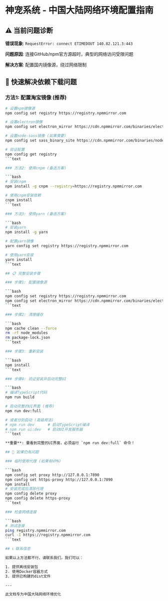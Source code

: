 # 神宠系统 - 中国大陆网络环境配置指南

## ⚠️ 当前问题诊断

**错误现象**: `RequestError: connect ETIMEDOUT 140.82.121.3:443`

**问题原因**: 连接GitHub/npm官方源超时，典型的网络访问受限问题

**解决方案**: 配置国内镜像源，绕过网络限制

## 🚀 快速解决依赖下载问题

### 方法1: 配置淘宝镜像 (推荐)

```bash
# 设置npm镜像源
npm config set registry https://registry.npmmirror.com

# 设置electron镜像
npm config set electron_mirror https://cdn.npmmirror.com/binaries/electron/

# 设置node-sass镜像 (如果需要)
npm config set sass_binary_site https://cdn.npmmirror.com/binaries/node-sass/

# 验证配置
npm config get registry
```text

### 方法2: 使用cnpm (备选方案)

```bash
# 安装cnpm
npm install -g cnpm --registry=https://registry.npmmirror.com

# 使用cnpm安装依赖
cnpm install
```text

### 方法3: 使用yarn (备选方案)

```bash
# 安装yarn
npm install -g yarn

# 配置yarn镜像
yarn config set registry https://registry.npmmirror.com

# 使用yarn安装
yarn install
```text

## 📋 完整安装步骤

### 步骤1: 配置镜像源

```bash
npm config set registry https://registry.npmmirror.com
npm config set electron_mirror https://cdn.npmmirror.com/binaries/electron/
```text

### 步骤2: 清理缓存

```bash
npm cache clean --force
rm -rf node_modules
rm package-lock.json
```text

### 步骤3: 重新安装

```bash
npm install
```text

### 步骤4: 验证安装并启动完整UI

```bash
# 编译TypeScript代码
npm run build

# 启动完整的UI界面 (推荐)
npm run dev:full

# 或者分别启动 (高级用法)
# npm run dev      # 启动TypeScript编译
# npm run ui:dev   # 启动UI开发服务器
```text

**重要**: 要看到完整的UI界面，必须运行 `npm run dev:full` 命令！

## 🔧 如果仍有问题

### 临时使用代理 (如果有VPN)

```bash
npm config set proxy http://127.0.0.1:7890
npm config set https-proxy http://127.0.0.1:7890
npm install
# 安装完成后清除代理
npm config delete proxy
npm config delete https-proxy
```text

### 检查网络连接

```bash
# 测试连接
ping registry.npmmirror.com
curl -I https://registry.npmmirror.com
```text

## 📞 联系信息

如果以上方法都不行，请联系我们，我们可以：

1. 提供离线安装包
2. 使用Docker容器方式
3. 提供已构建的dist文件

---

此文档专为中国大陆网络环境优化
